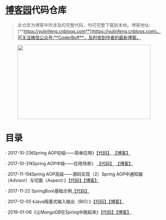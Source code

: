 # [博客园](yulinfeng.cnblogs.com)代码仓库

> 此仓库为博客中所涉及的完整代码，均可完整下载到本地。博客地址:[**https://yulinfeng.cnblogs.com**](https://yulinfeng.cnblogs.com)。可关注微信公众号:**CoderBuff**，及时收到作者的最新博客。
<div align=center><img width="426" height="238" src="https://raw.githubusercontent.com/yu-linfeng/BlogRepositories/master/resources/img/coderbuff.png"/></div>

# 目录
· 2017-10-23《Spring AOP初级——简单应用》[【代码】](https://github.com/yu-linfeng/BlogRepositories/tree/master/repositories/Spring%20AOP%E5%88%9D%E7%BA%A7%E2%80%94%E2%80%94%E7%AE%80%E5%8D%95%E4%BD%BF%E7%94%A8)
[【博客】](http://www.cnblogs.com/yulinfeng/p/7719128.html)

· 2017-10-31《Spring AOP中级——应用场景》 [【代码】](https://github.com/yu-linfeng/BlogRepositories/tree/master/repositories/Spring%20AOP%E4%B8%AD%E7%BA%A7%E2%80%94%E2%80%94%E5%BA%94%E7%94%A8%E5%9C%BA%E6%99%AF) [【博客】](http://www.cnblogs.com/yulinfeng/p/7719128.html)

· 2017-11-15《Spring AOP高级——源码实现（2）Spring AOP中通知器（Advisor）与切面（Aspect）》[【代码】](https://github.com/yu-linfeng/BlogRepositories/tree/master/repositories/Spring%20AOP%E9%AB%98%E7%BA%A7%E2%80%94%E2%80%94%E6%BA%90%E7%A0%81%E5%AE%9E%E7%8E%B0%EF%BC%882%EF%BC%89Spring%20AOP%E4%B8%AD%E9%80%9A%E7%9F%A5%E5%99%A8%EF%BC%88Advisor%EF%BC%89%E4%B8%8E%E5%88%87%E9%9D%A2%EF%BC%88Aspect%EF%BC%89)[【博客】](http://www.cnblogs.com/yulinfeng/p/7841167.html)

· 2017-11-22 SpringBoot基础示例[【代码】](https://github.com/yu-linfeng/BlogRepositories/tree/master/repositories/Spring%20Boot%E5%9F%BA%E7%A1%80%E7%A4%BA%E4%BE%8B)

· 2017-12-05 《Java阻塞式输入输出（BIO）》[【代码】](https://github.com/yu-linfeng/BlogRepositories/tree/master/repositories/%E9%98%BB%E5%A1%9E%E5%BC%8F%E8%BE%93%E5%85%A5%E8%BE%93%E5%87%BA%EF%BC%88BIO%EF%BC%89)[【博客】](https://www.cnblogs.com/yulinfeng/p/7995559.html)

· 2019-01-06《让MongoDB在Spring中跑起来》[【代码】](https://github.com/yu-linfeng/BlogRepositories/tree/master/repositories/%E8%AE%A9Mongo%E5%9C%A8Spring%E4%B8%AD%E8%B7%91%E8%B5%B7%E6%9D%A5)[【博客】](https://www.cnblogs.com/yulinfeng/p/10230832.html)
